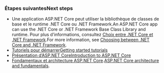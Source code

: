### <a name="next-steps"></a><span data-ttu-id="08bea-101">Étapes suivantes</span><span class="sxs-lookup"><span data-stu-id="08bea-101">Next steps</span></span>

* <span data-ttu-id="08bea-102">Une application ASP.NET Core peut utiliser la bibliothèque de classes de base et le runtime .NET Core ou .NET Framework.</span><span class="sxs-lookup"><span data-stu-id="08bea-102">An ASP.NET Core app can use the .NET Core or .NET Framework Base Class Library and runtime.</span></span> <span data-ttu-id="08bea-103">Pour plus d’informations, consultez [Choix entre .NET Core et .NET Framework](/dotnet/articles/standard/choosing-core-framework-server).</span><span class="sxs-lookup"><span data-stu-id="08bea-103">For more information, see [Choosing between .NET Core and .NET Framework](/dotnet/articles/standard/choosing-core-framework-server).</span></span>
* [<span data-ttu-id="08bea-104">Tutoriels pour démarrer</span><span class="sxs-lookup"><span data-stu-id="08bea-104">Getting started tutorials</span></span>](xref:tutorials/index)
* [<span data-ttu-id="08bea-105">Présentation d’ASP.NET Core</span><span class="sxs-lookup"><span data-stu-id="08bea-105">Introduction to ASP.NET Core</span></span>](xref:index) 
* <span data-ttu-id="08bea-106">[Fondamentaux et architecture ASP.NET Core](xref:fundamentals/index).</span><span class="sxs-lookup"><span data-stu-id="08bea-106">[ASP.NET Core architecture and fundamentals](xref:fundamentals/index).</span></span>